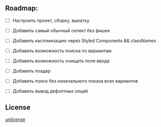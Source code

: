 ## Roadmap:

- [ ] Настроить проект, сборку, выкатку
- [ ] Добавить самый обычный селект без фишек
- [ ] Добавить кастомизацию через Styled Components && classNames
- [ ] Добавить возможность поиска по вариантам
- [ ] Добавить возможность очищать поле ввода
- [ ] Добавить лоадер
- [ ] Добавить поиск без изначального показа всех вариантов
- [ ] Добавить вывод дефолтных опций


## License
[unlicense](/LICENSE.md)
